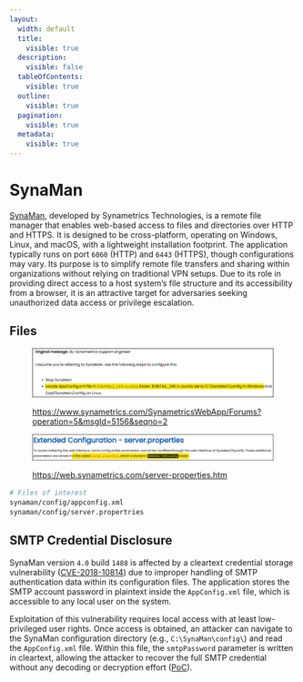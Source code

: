 ```yaml
---
layout:
  width: default
  title:
    visible: true
  description:
    visible: false
  tableOfContents:
    visible: true
  outline:
    visible: true
  pagination:
    visible: true
  metadata:
    visible: true
---
```


# SynaMan

[SynaMan](https://web.synametrics.com/SynaMan.htm), developed by Synametrics Technologies, is a remote file manager that enables web-based access to files and directories over HTTP and HTTPS. It is designed to be cross-platform, operating on Windows, Linux, and macOS, with a lightweight installation footprint. The application typically runs on port `6060` (HTTP) and `6443` (HTTPS), though configurations may vary. Its purpose is to simplify remote file transfers and sharing within organizations without relying on traditional VPN setups. Due to its role in providing direct access to a host system’s file structure and its accessibility from a browser, it is an attractive target for adversaries seeking unauthorized data access or privilege escalation.

## Files

<figure><img src="../../.gitbook/assets/synaman_appconfig_file.png" alt=""><figcaption><p><a href="https://www.synametrics.com/SynametricsWebApp/Forums?operation=5&#x26;msgId=5156&#x26;seqno=2">https://www.synametrics.com/SynametricsWebApp/Forums?operation=5&#x26;msgId=5156&#x26;seqno=2</a></p></figcaption></figure>

<figure><img src="../../.gitbook/assets/synaman_server_properties.png" alt=""><figcaption><p><a href="https://web.synametrics.com/server-properties.htm">https://web.synametrics.com/server-properties.htm</a></p></figcaption></figure>

```sh
# Files of interest
synaman/config/appconfig.xml
synaman/config/server.propertries
```

## SMTP Credential Disclosure

SynaMan version `4.0` build `1488` is affected by a cleartext credential storage vulnerability ([CVE-2018-10814](https://nvd.nist.gov/vuln/detail/CVE-2018-10814)) due to improper handling of SMTP authentication data within its configuration files. The application stores the SMTP account password in plaintext inside the `AppConfig.xml` file, which is accessible to any local user on the system.

Exploitation of this vulnerability requires local access with at least low-privileged user rights. Once access is obtained, an attacker can navigate to the SynaMan configuration directory (e.g., `C:\SynaMan\config\`) and read the `AppConfig.xml` file. Within this file, the `smtpPassword` parameter is written in cleartext, allowing the attacker to recover the full SMTP credential without any decoding or decryption effort ([PoC](https://www.exploit-db.com/exploits/45387)).

